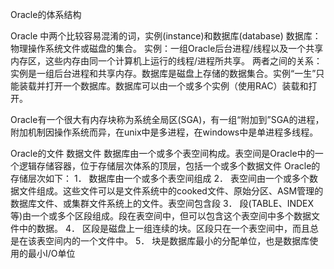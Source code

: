Oracle的体系结构

Oracle 中两个比较容易混淆的词，实例(instance)和数据库(database)
	数据库：物理操作系统文件或磁盘的集合。
	实例：一组Oracle后台进程/线程以及一个共享内存区，这些内存由同一个计算机上运行的线程/进程所共享。
	两者之间的关系：实例是一组后台进程和共享内存。数据库是磁盘上存储的数据集合。实例“一生”只能装载并打开一个数据库。数据库可以由一个或多个实例（使用RAC）装载和打开。

Oracle有一个很大有内存块称为系统全局区(SGA)，有一组“附加到”SGA的进程，附加机制因操作系统而异，在unix中是多进程，在windows中是单进程多线程。

Oracle的文件
数据文件
	数据库由一个或多个表空间构成。表空间是Oracle中的一个逻辑存储容器，位于存储层次体系的顶层，包括一个或多个数据文件
	Oracle的存储层次如下：
1．	数据库由一个或多个表空间组成
2．	表空间由一个或多个数据文件组成。这些文件可以是文件系统中的cooked文件、原始分区、ASM管理的数据库文件、或集群文件系统上的文件。表空间包含段
3．	段(TABLE、INDEX等)由一个或多个区段组成。段在表空间中，但可以包含这个表空间中多个数据文件中的数据。
4．	区段是磁盘上一组连续的块。区段只在一个表空间中，而且总是在该表空间内的一个文件中。
5．	块是数据库最小的分配单位，也是数据库使用的最小I/O单位
